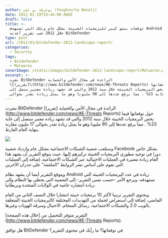 ```yaml
---
author: يوغرطة بن علي (Youghourta Benali)
date: 2012-01-19T19:44:00.000Z
draft: false
title: >-
  توقعات بنمو كبير للبرمجيات الخبيثة بشكل عام وتلك التي تستهدف Android بشكل خاص
  خلال 2012 حسب تقرير أعدته BitDefender  
type: post
url: /2012/01/bitdefender-2012-landscape-report/
categories:
  - Security
tags:
  - Bitdefender
  - Malwares
coverImage: /static/images/bitdefender-2012-landscape-report/Malwares.png
excerpt: >-
  نشرت BitDefender الرائدة في مجال الأمن والحماية
  \[تقريرا]\(http://www.bitdefender.com/news/#E-Threats Reports) حول توقعاتها
  فيما يخص البرمجيات الخبيثة خلال سنة 2012 والتي قد تشهد زيادة معتبر ستصل إلى
  غاية 23% . مما يرفع عددها إلى 90 مليونا وهو ما يمثل زيادة تقدر بحوالي
---
```

نشرت BitDefender الرائدة في مجال الأمن والحماية \[تقريرا]\(http://www.bitdefender.com/news/#E-Threats Reports) حول توقعاتها فيما يخص البرمجيات الخبيثة خلال سنة 2012 والتي قد تشهد زيادة معتبر ستصل إلى غاية 23% . مما يرفع عددها إلى 90 مليونا وهو ما يمثل زيادة تقدر بحوالي 17 مليون مقارنة بنهاية العام الفارط.

![](/static/images/bitdefender-2012-landscape-report/Malwares.png)

وستلعب شعبية الشبكات الاجتماعية بشكل عام وازدياد شعبية Facebook بشكل خاص دورا في توجيه مطوري البرمجيات الخبيثة تركيزهم إليها، حيث يتوقع التقرير أن يشهد هذا العام زيادة معتبرة في العمليات الاحتيالية عبر الشبكات الاجتماعية، إضافة إلى العمليات التي تقوم على أساس نشر الروابط "الملغمة" على جدران الآخرين.

ويتوقع التقرير أيضا أن يشهد نظام Android زيادة في عدد البرمجيات الخبيثة التي تستهدفه، ويرجع الأمر –حسب نفس التقرير- إلى الشعبية التي يحظى بها النظام وإلى زيادة انتشاره خاصة في الولايات المتحدة وبريطانيا.

ويحتوي التقرير ترتيبا لأكثر 10 برمجيات خبيثة انتشارا خلال النصف الثاني من العام الماضي، إضافة إلى استعراض لجملة من التهديدات المختلفة كالبرمجيات الخبيثة المتعلقة بالويب 2.0 والشبكات الاجتماعية، رسائل السخام، الاحتيال وسرقة الهويات وغيرها.

التقرير متوفر للتحميل من \[خلال هذه الصفحة]\(http://www.bitdefender.com/news/#E-Threats Reports).

هل توافق BitDefender في توقعاتها؟ ما رأيك في محتوى التقرير؟
